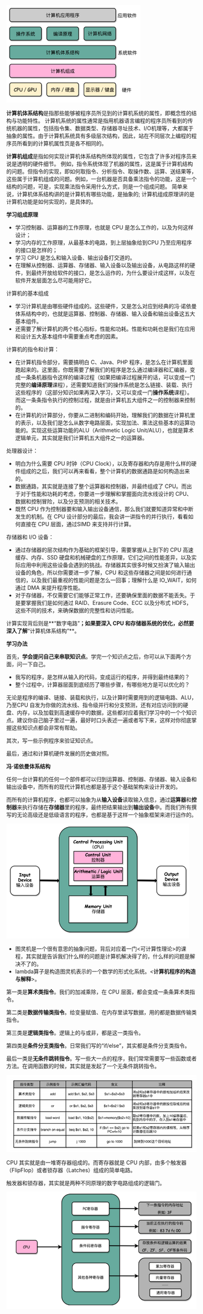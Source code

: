 <img src="../../assets/image-20230112111810783.png" alt="image-20230112111810783" style="zoom:50%;" />

**计算机体系结构**是指那些能够被程序员所见到的计算机系统的属性，即概念性的结构与功能特性。 计算机系统的属性通常是指用机器语言编程的程序员所看到的传统机器的属性，包括指令集、数据类型、存储器寻址技术、I/O机理等，大都属于抽象的属性。由于计算机系统具有多级层次结构，因此，站在不同层次上编程的程序员所看到的计算机属性页是各不相同的。

**计算机组成**是指如何实现计算机体系结构所体现的属性，它包含了许多对程序员来说是透明的硬件细节。 例如，指令系统体现了机器的属性，这是属于计算机结构的问题。但指令的实现，即如何取指令、分析指令、取操作数、运算、送结果等，这些属于计算机组成的问题。例如，一台机器是否具备乘法指令的功能，这是一个结构的问题，可是，实现乘法指令采用什么方式，则是一个组成问题。 简单来说，计算机体系结构讲的是计算机有哪些功能，是抽象的; 计算机组成原理讲的是计算机功能是如何实现的，是具体的。

**学习组成原理**

- 学习控制器、运算器的工作原理，也就是 CPU 是怎么工作的，以及为何这样设计；
- 学习内存的工作原理，从最基本的电路，到上层抽象给到CPU 乃至应用程序的接口是怎样的；
- 学习 CPU 是怎么和输入设备、输出设备打交道的。
- 在理解从控制器、运算器、存储器、输入设备以及输出设备，从电路这样的硬件，到最终开放给软件的接口，是怎么运作的，为什么要设计成这样，以及在软件开发层面怎么尽可能用好它。

计算机的基本组成

- 学习计算机是由哪些硬件组成的。这些硬件，又是怎么对应到经典的冯·诺依曼体系结构中的，也就是运算器、控制器、存储器、输入设备和输出设备这五大基本组件。
- 还需要了解计算机的两个核心指标，性能和功耗。性能和功耗也是我们在应用和设计五大基本组件中需要重点考虑的因素。

计算机的指令和计算：

- 在计算机指令部分，需要搞明白 C、Java、PHP 程序，是怎么在计算机里面跑起来的。这里面，你既需要了解我们的程序是怎么通过编译器和汇编器，变成一条条机器指令这样的编译过程（如果把编译过程展开的话，可以变成一门完整的**编译原理**课程），还需要知道我们的操作系统是怎么链接、装载、执行这些程序的（这部分知识如果再深入学习，又可以变成一门**操作系统**课程）。而这一条条指令执行的控制过程，就是由计算机五大组件之一的控制器来控制的。
- 在计算机的计算部分，你要从二进制和编码开始，理解我们的数据在计算机里的表示，以及我们是怎么从数字电路层面，实现加法、乘法这些基本的运算功能的。实现这些运算功能的ALU（Arithmetic Logic Unit/ALU），也就是算术逻辑单元，其实就是我们计算机五大组件之一的运算器。

处理器设计：

- 明白为什么需要 CPU 时钟（CPU Clock），以及寄存器和内存是用什么样的硬件组成的之后，我们可以再来看看，整个计算机的数据通路是如何构造出来的。
- 数据通路，其实就是连接了整个运算器和控制器，并最终组成了 CPU。而出于对于性能和功耗的考虑，你要进一步理解和掌握面向流水线设计的 CPU、数据和控制冒险，以及分支预测的相关技术。
- 既然 CPU 作为控制器要和输入输出设备通信，那么我们就要知道异常和中断发生的机制。在 CPU 设计部分的最后，我会讲一讲指令的并行执行，看看如何直接在 CPU 层面，通过SIMD 来支持并行计算。

存储器和 I/O 设备：

- 通过存储器的层次结构作为基础的框架引导，需要掌握从上到下的 CPU 高速缓存、内存、SSD 硬盘和机械硬盘的工作原理，它们之间的性能差异，以及实际应用中利用这些设备会遇到的挑战。存储器其实很多时候又扮演了输入输出设备的角色，所以你需要进一步了解，CPU 和这些存储器之间是如何进行通信的，以及我们最重视的性能问题是怎么一回事；理解什么是 IO_WAIT，如何通过 DMA 来提升程序性能。
- 对于存储器，不仅需要它们能够正常工作，还要确保里面的数据不能丢失。于是要掌握我们是如何通过 RAID、Erasure Code、ECC 以及分布式 HDFS，这些不同的技术，来确保数据的完整性和访问性能。

计算实现背后则是**“数字电路”**；如果要深入 CPU 和存储器系统的优化，必然要深入了解**“计算机体系结构”**。

**学习办法**

首先，**学会提问自己来串联知识点**。学完一个知识点之后，你可以从下面两个方面，问一下自己。

- 我写的程序，是怎样从输入的代码，变成运行的程序，并得到最终结果的？
- 整个过程中，计算器层面到底经历了哪些步骤，有哪些地方是可以优化的？

无论是程序的编译、链接、装载和执行，以及计算时需要用到的逻辑电路、ALU，乃至CPU 自发为你做的流水线、指令级并行和分支预测，还有对应访问到的硬盘、内存，以及加载到高速缓存中的数据，这些都对应着我们学习中的一个个知识点。建议你自己脑子里过一遍，最好时口头表述一遍或者写下来，这样对你彻底掌握这些知识点都会非常有帮助。

其次，写一些示例程序来验证知识点。

最后，通过和计算机硬件发展的历史做对照。

**冯·诺依曼体系结构**

任何一台计算机的任何一个部件都可以归到运算器、控制器、存储器、输入设备和输出设备中，而所有的现代计算机也都是基于这个基础架构来设计开发的。

而所有的计算机程序，也都可以抽象为从**输入设备**读取输入信息，通过**运算器**和**控制器**来执行存储在**存储器**里的程序，最终把结果输出到**输出设备**中。而我们所有撰写的无论高级还是低级语言的程序，也都是基于这样一个抽象框架来进行运作的。

<img src="../../assets/image-20230112170239351.png" alt="image-20230112170239351" style="zoom:60%;" />

- 图灵机是一个很有意思的抽象问题，背后对应着一门<可计算性理论>的课程，其实就是告诉我们什么样的问题是计算机解决得了的，什么样的问题是解决不了的。
- lambda算子是构造图灵机表示的一个数学的形式化系统。<**计算机程序的构造与解释**>。



第一类是**算术类指令**。我们的加减乘除，在 CPU 层面，都会变成一条条算术类指令。

第二类是**数据传输类指令**。给变量赋值、在内存里读写数据，用的都是数据传输类指令。

第三类是**逻辑类指令**。逻辑上的与或非，都是这一类指令。

第四类是**条件分支类指令**。日常我们写的“if/else”，其实都是条件分支类指令。

最后一类是**无条件跳转指令**。写一些大一点的程序，我们常常需要写一些函数或者方法。在调用函数的时候，其实就是发起了一个无条件跳转指令。

![image-20230116170507411](../../assets/image-20230116170507411.png)



CPU 其实就是由一堆寄存器组成的。而寄存器就是 CPU 内部，由多个触发器（FlipFlop）或者锁存器（Latches）组成的简单电路。

触发器和锁存器，其实就是两种不同原理的数字电路组成的逻辑门。

<img src="../../assets/image-20230116171858459.png" alt="image-20230116171858459" style="zoom:80%;" />
